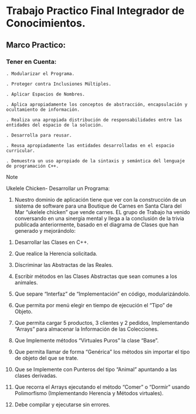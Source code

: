 # Trabajo Practico Final Integrador de Conocimientos.

## Marco Practico:

### Tener en Cuenta:

```
. Modularizar el Programa.

. Proteger contra Inclusiones Múltiples.

. Aplicar Espacios de Nombres.

. Aplica apropiadamente los conceptos de abstracción, encapsulación y ocultamiento de información.

. Realiza una apropiada distribución de responsabilidades entre las entidades del espacio de la solución.

. Desarrolla para reusar.

. Reusa apropiadamente las entidades desarrolladas en el espacio curricular.

. Demuestra un uso apropiado de la sintaxis y semántica del lenguaje de programación C++.
```

> [!NOTE]
>  Ukelele Chicken- Desarrollar un Programa:
> 1. Nuestro dominio de aplicación tiene que ver con la construcción de un sistema de software para una Boutique de Carnes en Santa Clara del Mar “ukelele chicken” que vende carnes.
EL grupo de Trabajo ha venido conversando en una sinergia mental y llega a la conclusión de la trivia publicada anteriormente, basado en el diagrama de Clases que han generado y mejorándolo:


1. Desarrollar las Clases en C++.

2. Que realice la Herencia solicitada.

3. Discriminar las Abstractas de las Reales.

4. Escribir métodos en las Clases Abstractas que sean comunes a los animales.

5. Que separe “Interfaz” de “Implementación” en código, modularizándolo.

6. Que permita por menú elegir en tiempo de ejecución el “Tipo” de Objeto.

7. Que permita cargar 5 productos, 3 clientes y 2 pedidos, Implementando “Arrays” para almacenar la Información de las Colecciones.

8. Que Implemente métodos “Virtuales Puros” la clase “Base”.

9. Que permita llamar de forma “Genérica” los métodos sin importar el tipo de objeto del que se trate.

10. Que se Implemente con Punteros del tipo “Animal” apuntando a las clases derivadas.

11. Que recorra el Arrays ejecutando el método “Comer” o “Dormir” usando Polimorfismo (Implementando Herencia y Métodos virtuales).
   
12. Debe compilar y ejecutarse sin errores.
